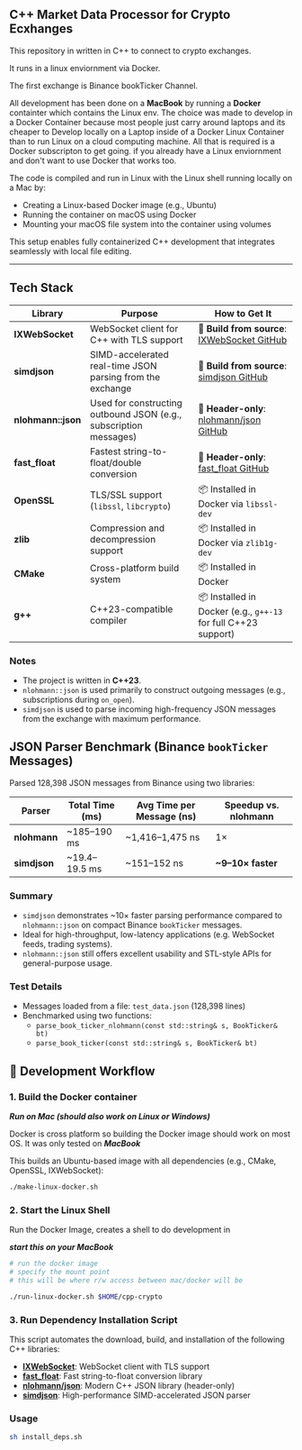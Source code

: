 ## C++ Market Data Processor for Crypto Ecxhanges

This repository in written in C++ to connect to crypto exchanges.

It runs in a linux enviornment via Docker.

The first exchange is Binance bookTicker Channel.

All development has been done on a **MacBook** by running a **Docker** containter which contains the Linux env.  The choice was made to develop in a Docker Container because most people just carry around laptops and its cheaper to Develop locally on a Laptop inside of a Docker Linux Container than to run Linux on a cloud computing machine.  All that is required is a Docker subscripton to get going.  if you already have a Linux enviornment and don't want to use Docker that works too.

The code is compiled and run in Linux with the Linux shell running locally on a Mac by:

- Creating a Linux-based Docker image (e.g., Ubuntu)
- Running the container on macOS using Docker
- Mounting your macOS file system into the container using volumes

This setup enables fully containerized C++ development that integrates seamlessly with local file editing.

---
## Tech Stack

| Library           | Purpose                                                                 | How to Get It                                                                                  |
| ----------------- | ----------------------------------------------------------------------- | ---------------------------------------------------------------------------------------------- |
| **IXWebSocket**   | WebSocket client for C++ with TLS support                               | 🔧 **Build from source**: [IXWebSocket GitHub](https://github.com/machinezone/IXWebSocket)    |
| **simdjson**      | SIMD-accelerated real-time JSON parsing from the exchange               | 🔧 **Build from source**: [simdjson GitHub](https://github.com/simdjson/simdjson)             |
| **nlohmann::json**| Used for constructing outbound JSON (e.g., subscription messages)       | 🔧 **Header-only**: [nlohmann/json GitHub](https://github.com/nlohmann/json)                  |
| **fast_float**    | Fastest string-to-float/double conversion                               | 🔧 **Header-only**: [fast_float GitHub](https://github.com/fastfloat/fast_float)              |
| **OpenSSL**       | TLS/SSL support (`libssl`, `libcrypto`)                                 | 📦 Installed in Docker via `libssl-dev`                                                        |
| **zlib**          | Compression and decompression support                                   | 📦 Installed in Docker via `zlib1g-dev`                                                        |
| **CMake**         | Cross-platform build system                                              | 📦 Installed in Docker                                                                         |
| **g++**           | C++23-compatible compiler                                                | 📦 Installed in Docker (e.g., `g++-13` for full C++23 support)                                 |

### Notes

- The project is written in **C++23**.
- `nlohmann::json` is used primarily to construct outgoing messages (e.g., subscriptions during `on_open`).
- `simdjson` is used to parse incoming high-frequency JSON messages from the exchange with maximum performance.

## JSON Parser Benchmark (Binance `bookTicker` Messages)

Parsed 128,398 JSON messages from Binance using two libraries:

| Parser        | Total Time (ms) | Avg Time per Message (ns) | Speedup vs. nlohmann |
|---------------|------------------|----------------------------|------------------------|
| **nlohmann**  | ~185–190 ms      | ~1,416–1,475 ns            | 1×                     |
| **simdjson**  | ~19.4–19.5 ms    | ~151–152 ns                | **~9–10× faster**      |

### Summary

- `simdjson` demonstrates ~10× faster parsing performance compared to `nlohmann::json` on compact Binance `bookTicker` messages.
- Ideal for high-throughput, low-latency applications (e.g. WebSocket feeds, trading systems).
- `nlohmann::json` still offers excellent usability and STL-style APIs for general-purpose usage.

### Test Details

- Messages loaded from a file: `test_data.json` (128,398 lines)
- Benchmarked using two functions:
  - `parse_book_ticker_nlohmann(const std::string& s, BookTicker& bt)`
  - `parse_book_ticker(const std::string& s, BookTicker& bt)`



## 🚀 Development Workflow

### 1. Build the Docker container

***Run on Mac (should also work on Linux or Windows)***

Docker is cross platform so building the Docker image should work on most OS.  It was only tested on ***MacBook***

This builds an Ubuntu-based image with all dependencies (e.g., CMake, OpenSSL, IXWebSocket):

```sh
./make-linux-docker.sh
```

### 2. Start the Linux Shell

Run the Docker Image, creates a shell to do development in

***start this on your MacBook***

```sh
# run the docker image
# specify the mount point
# this will be where r/w access between mac/docker will be

./run-linux-docker.sh $HOME/cpp-crypto 
```

### 3. Run Dependency Installation Script

This script automates the download, build, and installation of the following C++ libraries:

- **[IXWebSocket](https://github.com/machinezone/IXWebSocket)**: WebSocket client with TLS support
- **[fast_float](https://github.com/fastfloat/fast_float)**: Fast string-to-float conversion library
- **[nlohmann/json](https://github.com/nlohmann/json)**: Modern C++ JSON library (header-only)
- **[simdjson](https://github.com/simdjson/simdjson)**: High-performance SIMD-accelerated JSON parser

### Usage

```sh
sh install_deps.sh
```